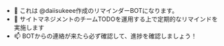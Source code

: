 - 👋 これは @daiisukeee作成のリマインダーBOTになります。
- 👀 サイトマネジメントのチームTODOを運用する上で定期的なリマインドを実施します
- 📫 BOTからの連絡が来たら必ず確認して、進捗を確認しましょう！


